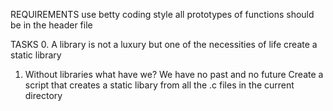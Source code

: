 REQUIREMENTS
use betty coding style
all prototypes of functions should be in the header file 

TASKS
0. A library is not a luxury but one of the necessities of life
create a static library
1. Without libraries what have we? We have no past and no future
Create a script that creates a static libary from all the .c files in the current directory
